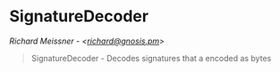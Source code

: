 # SignatureDecoder

*Richard Meissner - &lt;richard@gnosis.pm&gt;*

> SignatureDecoder - Decodes signatures that a encoded as bytes







